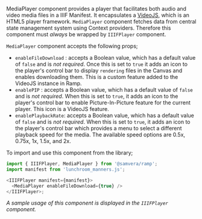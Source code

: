 MediaPlayer component provides a player that facilitates both audio and video media files in a IIIF Manifest. It encapsulates a [VideoJS](https://videojs.com/), which is an HTML5 player framework. `MediaPlayer` component fetches data from central state management system using Context providers. Therefore this component must *always* be wrapped by `IIIFPlayer` component.

`MediaPlayer` component accepts the following props;

- `enableFileDownload` : accepts a Boolean value, which has a default value of `false` and is _not required_. Once this is set to `true` it adds an icon to the player's control bar to display `rendering` files in the Canvas and enables downloading them. This is a custom feature added to the VideoJS instance in Ramp.
- `enablePIP` : accepts a Boolean value, which has a default value of `false` and is _not required_. When this is set to `true`, it adds an icon to the player's control bar to enable Picture-In-Picture feature for the current player. This icon is a VideoJS feature.
- `enablePlaybackRate`: accepts a Boolean value, which has a default value of `false` and is _not required_. When this is set to `true`, it adds an icon to the player's control bar which provides a menu to select a different playback speed for the media. The available speed options are 0.5x, 0.75x, 1x, 1.5x, and 2x.

To import and use this component from the library;
```js static
import { IIIFPlayer, MediaPlayer } from '@samvera/ramp';
import manifest from 'lunchroom_manners.js';

<IIIFPlayer manifest={manifest}>
  <MediaPlayer enableFileDownload={true} />
</IIIFPlayer>;
```

*A sample usage of this component is displayed in the `IIIFPlayer` component.*

